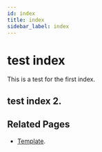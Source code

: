 ```yaml
---
id: index
title: index
sidebar_label: index
---
```


# test index

This is a test for the first index.

## test index 2.


## Related Pages

- [Template](docs/template).
